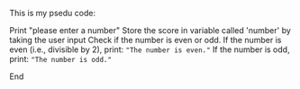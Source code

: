 This is my psedu code:

Print "please enter a number"
Store the score in variable called 'number' by taking the user input
Check if the number is even or odd.
If the number is even (i.e., divisible by 2), print: `"The number is even."`
If the number is odd, print: `"The number is odd."`

End